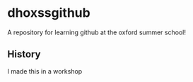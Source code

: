 # dhoxssgithub
A repository for learning github at the oxford summer school! 

## History

I made this in a workshop


